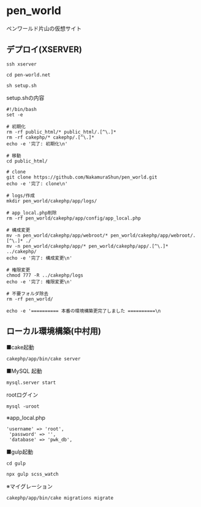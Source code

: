 # pen_world
ペンワールド片山の仮想サイト

## デプロイ(XSERVER)
```
ssh xserver
```
```
cd pen-world.net
```
```
sh setup.sh
```
setup.shの内容
```
#!/bin/bash
set -e

# 初期化
rm -rf public_html/* public_html/.[^\.]*
rm -rf cakephp/* cakephp/.[^\.]*
echo -e '完了: 初期化\n'

# 移動
cd public_html/

# clone
git clone https://github.com/NakamuraShun/pen_world.git
echo -e '完了: clone\n'

# logs/作成
mkdir pen_world/cakephp/app/logs/

# app_local.php削除
rm -rf pen_world/cakephp/app/config/app_local.php

# 構成変更
mv -n pen_world/cakephp/app/webroot/* pen_world/cakephp/app/webroot/.[^\.]* ./
mv -n pen_world/cakephp/app/* pen_world/cakephp/app/.[^\.]* ../cakephp/
echo -e '完了: 構成変更\n'

# 権限変更
chmod 777 -R ../cakephp/logs
echo -e '完了: 権限変更\n'

# 不要フォルダ除去
rm -rf pen_world/

echo -e '========== 本番の環境構築更完了しました ==========\n
```

## ローカル環境構築(中村用)
■cake起動
```
cakephp/app/bin/cake server
```

■MySQL
起動
```
mysql.server start
```
rootログイン
```
mysql -uroot
```
※app_local.php
```
'username' => 'root',
 'password' => '',
 'database' => 'pwk_db',
 ```


■gulp起動
```
cd gulp
```
```
npx gulp scss_watch
```

※マイグレーション
```
cakephp/app/bin/cake migrations migrate
```
